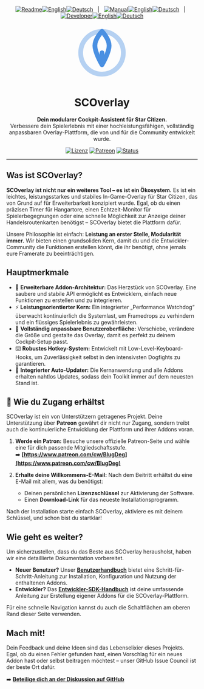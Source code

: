 <p align="center">
  <!-- Readme Links -->
  <a href="README.de.md"><img src="https://img.shields.io/badge/Readme-007bff?style=for-the-badge" alt="Readme"></a><!--
  --><a href="README.md"><img src="https://img.shields.io/badge/EN-555?style=for-the-badge" alt="English"></a><!--
  --><a href="README.de.md"><img src="https://img.shields.io/badge/DE-ff6f00?style=for-the-badge" alt="Deutsch"></a>
  &nbsp;&nbsp;|&nbsp;&nbsp;
  <!-- Manual Links -->
  <a href="MANUAL.de.md"><img src="https://img.shields.io/badge/Handbuch-555?style=for-the-badge" alt="Manual"></a><!--
  --><a href="MANUAL.md"><img src="https://img.shields.io/badge/EN-555?style=for-the-badge" alt="English"></a><!--
  --><a href="MANUAL.de.md"><img src="https://img.shields.io/badge/DE-555?style=for-the-badge" alt="Deutsch"></a>
  &nbsp;&nbsp;|&nbsp;&nbsp;
  <!-- Developer/SDK Links -->
  <a href="SDK_MANUAL.de.md"><img src="https://img.shields.io/badge/Entwickler-555?style=for-the-badge" alt="Developer"></a><!--
  --><a href="SDK_MANUAL.md"><img src="https://img.shields.io/badge/EN-555?style=for-the-badge" alt="English"></a><!--
  --><a href="SDK_MANUAL.de.md"><img src="https://img.shields.io/badge/DE-555?style=for-the-badge" alt="Deutsch"></a>
</p>

<!-- Header: Logo, Title, and Tagline -->
<p align="center">
  <svg width="150" height="150" viewBox="0 0 24 24" fill="none" xmlns="http://www.w3.org/2000/svg">
    <path d="M12 21C16.9706 21 21 16.9706 21 12C21 7.02944 16.9706 3 12 3C7.02944 3 3 7.02944 3 12C3 16.9706 7.02944 21 12 21Z" stroke="#4a90e2" stroke-width="2" stroke-linecap="round" stroke-linejoin="round" opacity="0.4"/>
    <path d="M12 17V12" stroke="#4a90e2" stroke-width="2" stroke-linecap="round" stroke-linejoin="round"/>
    <path d="M12 3C12 3 15 6 15 9C15 12 12 17 12 17" stroke="#4a90e2" stroke-width="2" stroke-linecap="round" stroke-linejoin="round"/>
    <path d="M12 3C12 3 9 6 9 9C9 12 12 17 12 17" stroke="#4a90e2" stroke-width="2" stroke-linecap="round" stroke-linejoin="round"/>
  </svg>
</p>

<h1 align="center">SCOverlay</h1>

<p align="center">
  <strong>Dein modularer Cockpit-Assistent für Star Citizen.</strong>
  <br>
  Verbessere dein Spielerlebnis mit einer hochleistungsfähigen, vollständig anpassbaren Overlay-Plattform, die von und für die Community entwickelt wurde.
</p>

<!-- Badges -->
<p align="center">
  <a href="https://github.com/BlugDeg/SCOverlay-Updates/blob/main/LICENSE"><img src="https://img.shields.io/github/license/BlugDeg/SCOverlay-Updates" alt="Lizenz"></a>
  <a href="https://www.patreon.com/cw/BlugDeg"><img src="https://img.shields.io/badge/Patreon-Unterstütze%20uns-orange" alt="Patreon"></a>
  <a href="https://github.com/BlugDeg/SCOverlay-Updates/issues"><img src="https://img.shields.io/badge/Issue%20Council-Aktiv-brightgreen" alt="Status"></a>
</p>

---

## Was ist SCOverlay?

**SCOverlay ist nicht nur ein weiteres Tool – es ist ein Ökosystem.** Es ist ein leichtes, leistungsstarkes und stabiles In-Game-Overlay für Star Citizen, das von Grund auf für Erweiterbarkeit konzipiert wurde. Egal, ob du einen präzisen Timer für Hangartore, einen Echtzeit-Monitor für Spielerbegegnungen oder eine schnelle Möglichkeit zur Anzeige deiner Handelsroutenkarten benötigst – SCOverlay bietet die Plattform dafür.

Unsere Philosophie ist einfach: **Leistung an erster Stelle, Modularität immer.** Wir bieten einen grundsoliden Kern, damit du und die Entwickler-Community die Funktionen erstellen könnt, die ihr benötigt, ohne jemals eure Framerate zu beeinträchtigen.

## Hauptmerkmale

-   🚀 **Erweiterbare Addon-Architektur:** Das Herzstück von SCOverlay. Eine saubere und stabile API ermöglicht es Entwicklern, einfach neue Funktionen zu erstellen und zu integrieren.
-   ⚡ **Leistungsorientierter Kern:** Ein integrierter „Performance Watchdog“ überwacht kontinuierlich die Systemlast, um Framedrops zu verhindern und ein flüssiges Spielerlebnis zu gewährleisten.
-   🎨 **Vollständig anpassbare Benutzeroberfläche:** Verschiebe, verändere die Größe und gestalte das Overlay, damit es perfekt zu deinem Cockpit-Setup passt.
-   ⌨️ **Robustes Hotkey-System:** Entwickelt mit Low-Level-Keyboard-Hooks, um Zuverlässigkeit selbst in den intensivsten Dogfights zu garantieren.
-   🔄 **Integrierter Auto-Updater:** Die Kernanwendung und alle Addons erhalten nahtlos Updates, sodass dein Toolkit immer auf dem neuesten Stand ist.

## 🔑 Wie du Zugang erhältst

SCOverlay ist ein von Unterstützern getragenes Projekt. Deine Unterstützung über **Patreon** gewährt dir nicht nur Zugang, sondern treibt auch die kontinuierliche Entwicklung der Plattform und ihrer Addons voran.

1.  **Werde ein Patron:** Besuche unsere offizielle Patreon-Seite und wähle eine für dich passende Mitgliedschaftsstufe.
    <br>➡️ **[https://www.patreon.com/cw/BlugDeg](https://www.patreon.com/cw/BlugDeg)**

2.  **Erhalte deine Willkommens-E-Mail:** Nach dem Beitritt erhältst du eine E-Mail mit allem, was du benötigst:
    *   Deinen persönlichen **Lizenzschlüssel** zur Aktivierung der Software.
    *   Einen **Download-Link** für das neueste Installationsprogramm.

Nach der Installation starte einfach SCOverlay, aktiviere es mit deinem Schlüssel, und schon bist du startklar!

## Wie geht es weiter?

Um sicherzustellen, dass du das Beste aus SCOverlay herausholst, haben wir eine detaillierte Dokumentation vorbereitet.

-   **Neuer Benutzer?** Unser **[Benutzerhandbuch](MANUAL.de.md)** bietet eine Schritt-für-Schritt-Anleitung zur Installation, Konfiguration und Nutzung der enthaltenen Addons.
-   **Entwickler?** Das **[Entwickler-SDK-Handbuch](SDK_MANUAL.de.md)** ist deine umfassende Anleitung zur Erstellung eigener Addons für die SCOverlay-Plattform.

Für eine schnelle Navigation kannst du auch die Schaltflächen am oberen Rand dieser Seite verwenden.

## Mach mit!

Dein Feedback und deine Ideen sind das Lebenselixier dieses Projekts. Egal, ob du einen Fehler gefunden hast, einen Vorschlag für ein neues Addon hast oder selbst beitragen möchtest – unser GitHub Issue Council ist der beste Ort dafür.

➡️ **[Beteilige dich an der Diskussion auf GitHub](https://github.com/BlugDeg/SCOverlay-Updates/issues)**
